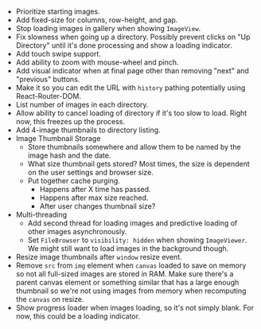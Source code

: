 - Prioritize starting images.
- Add fixed-size for columns, row-height, and gap.
- Stop loading images in gallery when showing `ImageView`.
- Fix slowness when going up a directory. Possibly prevent clicks on "Up Directory" until it's done processing and show a loading indicator.
- Add touch swipe support.
- Add ability to zoom with mouse-wheel and pinch.
- Add visual indicator when at final page other than removing "next" and "previous" buttons.
- Make it so you can edit the URL with `history` pathing potentially using React-Router-DOM.
- List number of images in each directory.
- Allow ability to cancel loading of directory if it's too slow to load. Right now, this freezes up the process.
- Add 4-image thumbnails to directory listing.
- Image Thumbnail Storage
	+ Store thumbnails somewhere and allow them to be named by the image hash and the date.
	+ What size thumbnail gets stored? Most times, the size is dependent on the user settings and browser size.
	+ Put together cache purging.
		* Happens after X time has passed.
		* Happens after max size reached.
		* After user changes thumbnail size?
- Multi-threading
	+ Add second thread for loading images and predictive loading of other images asynchronously.
	+ Set `FileBrowser` to `visibility: hidden` when showing `ImageViewer`. We might still want to load images in the background though.
- Resize image thumbnails after `window` resize event.
- Remove `src` from `img` element when `canvas` loaded to save on memory so not all full-sized images are stored in RAM. Make sure there's a parent canvas element or something similar that has a large enough thumbnail so we're not using images from memory when recomputing the `canvas` on resize.
- Show progress loader when images loading, so it's not simply blank. For now, this could be a loading indicator.
